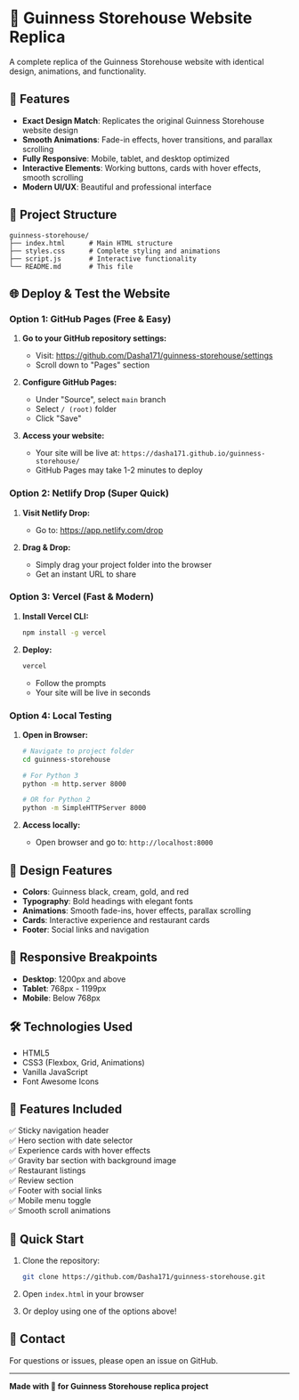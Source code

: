 # 🍺 Guinness Storehouse Website Replica

A complete replica of the Guinness Storehouse website with identical design, animations, and functionality.

## 🚀 Features

- **Exact Design Match**: Replicates the original Guinness Storehouse website design
- **Smooth Animations**: Fade-in effects, hover transitions, and parallax scrolling
- **Fully Responsive**: Mobile, tablet, and desktop optimized
- **Interactive Elements**: Working buttons, cards with hover effects, smooth scrolling
- **Modern UI/UX**: Beautiful and professional interface

## 📁 Project Structure

```
guinness-storehouse/
├── index.html      # Main HTML structure
├── styles.css      # Complete styling and animations
├── script.js       # Interactive functionality
└── README.md       # This file
```

## 🌐 Deploy & Test the Website

### Option 1: GitHub Pages (Free & Easy)

1. **Go to your GitHub repository settings:**
   - Visit: https://github.com/Dasha171/guinness-storehouse/settings
   - Scroll down to "Pages" section

2. **Configure GitHub Pages:**
   - Under "Source", select `main` branch
   - Select `/ (root)` folder
   - Click "Save"

3. **Access your website:**
   - Your site will be live at: `https://dasha171.github.io/guinness-storehouse/`
   - GitHub Pages may take 1-2 minutes to deploy

### Option 2: Netlify Drop (Super Quick)

1. **Visit Netlify Drop:**
   - Go to: https://app.netlify.com/drop

2. **Drag & Drop:**
   - Simply drag your project folder into the browser
   - Get an instant URL to share

### Option 3: Vercel (Fast & Modern)

1. **Install Vercel CLI:**
   ```bash
   npm install -g vercel
   ```

2. **Deploy:**
   ```bash
   vercel
   ```
   - Follow the prompts
   - Your site will be live in seconds

### Option 4: Local Testing

1. **Open in Browser:**
   ```bash
   # Navigate to project folder
   cd guinness-storehouse
   
   # For Python 3
   python -m http.server 8000
   
   # OR for Python 2
   python -m SimpleHTTPServer 8000
   ```

2. **Access locally:**
   - Open browser and go to: `http://localhost:8000`

## 🎨 Design Features

- **Colors**: Guinness black, cream, gold, and red
- **Typography**: Bold headings with elegant fonts
- **Animations**: Smooth fade-ins, hover effects, parallax scrolling
- **Cards**: Interactive experience and restaurant cards
- **Footer**: Social links and navigation

## 📱 Responsive Breakpoints

- **Desktop**: 1200px and above
- **Tablet**: 768px - 1199px
- **Mobile**: Below 768px

## 🛠 Technologies Used

- HTML5
- CSS3 (Flexbox, Grid, Animations)
- Vanilla JavaScript
- Font Awesome Icons

## 📝 Features Included

✅ Sticky navigation header  
✅ Hero section with date selector  
✅ Experience cards with hover effects  
✅ Gravity bar section with background image  
✅ Restaurant listings  
✅ Review section  
✅ Footer with social links  
✅ Mobile menu toggle  
✅ Smooth scroll animations  

## 🚀 Quick Start

1. Clone the repository:
   ```bash
   git clone https://github.com/Dasha171/guinness-storehouse.git
   ```

2. Open `index.html` in your browser

3. Or deploy using one of the options above!

## 📧 Contact

For questions or issues, please open an issue on GitHub.

---

**Made with 🍺 for Guinness Storehouse replica project**
